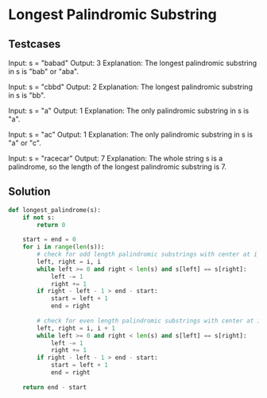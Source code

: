 # Longest Palindromic Substring

## Testcases

Input: s = "babad"
Output: 3
Explanation: The longest palindromic substring in s is "bab" or "aba".

Input: s = "cbbd"
Output: 2
Explanation: The longest palindromic substring in s is "bb".

Input: s = "a"
Output: 1
Explanation: The only palindromic substring in s is "a".

Input: s = "ac"
Output: 1
Explanation: The only palindromic substring in s is "a" or "c".

Input: s = "racecar"
Output: 7
Explanation: The whole string s is a palindrome, so the length of the longest palindromic substring is 7.


## Solution

```python
def longest_palindrome(s):
    if not s:
        return 0
    
    start = end = 0
    for i in range(len(s)):
        # check for odd length palindromic substrings with center at i
        left, right = i, i
        while left >= 0 and right < len(s) and s[left] == s[right]:
            left -= 1
            right += 1
        if right - left - 1 > end - start:
            start = left + 1
            end = right 
            
        # check for even length palindromic substrings with center at i and i+1
        left, right = i, i + 1
        while left >= 0 and right < len(s) and s[left] == s[right]:
            left -= 1
            right += 1
        if right - left - 1 > end - start:
            start = left + 1
            end = right
    
    return end - start
```